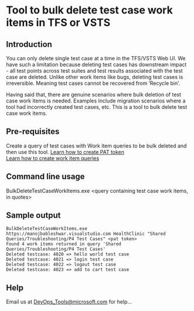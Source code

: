 ﻿# Tool to bulk delete test case work items in TFS or VSTS

## Introduction

You can only delete single test case at a time in the TFS/VSTS Web UI. We have such a limitation because deleting test cases has downstream impact - all test points across test suites and test results associated with the test case are deleted. Unlike other work items like bugs, deleting test cases is irreversible. Meaning test cases cannot be recovered from ‘Recycle bin’. 

Having said that, there are genuine scenarios where bulk deletion of test case work items is needed. Examples include migration scenarios where a tool had incorrectly created test cases, etc. This is a tool to bulk delete test case work items. 

## Pre-requisites
Create a query of test cases with Work item queries to be bulk deleted and then use this tool.
[Learn how to create PAT token](https://docs.microsoft.com/en-us/vsts/git/_shared/personal-access-tokens)  
[Learn how to create work item queries](https://docs.microsoft.com/en-us/vsts/work/track/using-queries)

## Command line usage
BulkDeleteTestCaseWorkItems.exe <account or tfs server including https or http> <team project name> <query containing test case work items, in quotes> <pat token>

## Sample output
```
BulkDeleteTestCaseWorkItems.exe https://manojbableshwar.visualstudio.com HealthClinic "Shared Queries/Troubleshooting/P4 Test Cases" <pat token>
Found 4 work items returned in query 'Shared Queries/Troubleshooting/P4 Test Cases'
Deleted testcase: 4020 => hello world test case
Deleted testcase: 4021 => login test case
Deleted testcase: 4022 => logout test case
Deleted testcase: 4023 => add to cart test case
```

## Help
Email us at DevOps_Tools@microsoft.com for help... 